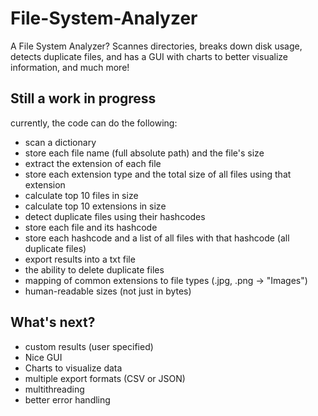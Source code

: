 # File-System-Analyzer
A File System Analyzer? Scannes directories, breaks down disk usage, detects duplicate files, and has a GUI with charts to better visualize information, and much more!
## Still a work in progress
currently, the code can do the following:
- scan a dictionary
- store each file name (full absolute path) and the file's size
- extract the extension of each file
- store each extension type and the total size of all files using that extension
- calculate top 10 files in size
- calculate top 10 extensions in size
- detect duplicate files using their hashcodes
- store each file and its hashcode
- store each hashcode and a list of all files with that hashcode (all duplicate files)
- export results into a txt file
- the ability to delete duplicate files
- mapping of common extensions to file types (.jpg, .png → "Images")
- human-readable sizes (not just in bytes)
## What's next?
- custom results (user specified)
- Nice GUI
- Charts to visualize data
- multiple export formats (CSV or JSON)
- multithreading
- better error handling
